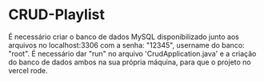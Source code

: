 # CRUD-Playlist

É necessário criar o banco de dados MySQL disponibilizado junto aos arquivos no localhost:3306 com a senha: "12345", username do banco: "root".
É necessário dar "run" no arquivo 'CrudApplication.java' e a criação do banco de dados ambos na sua própria máquina, para que o projeto no vercel rode.
